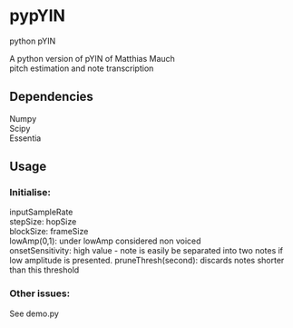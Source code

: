 # pypYIN
python pYIN

A python version of pYIN of Matthias Mauch  
pitch estimation and note transcription

## Dependencies
Numpy  
Scipy  
Essentia  

## Usage

### Initialise:  

inputSampleRate  
stepSize: hopSize  
blockSize: frameSize  
lowAmp(0,1): under lowAmp considered non voiced  
onsetSensitivity: high value - note is easily be separated into two notes if low amplitude is presented.
pruneThresh(second): discards notes shorter than this threshold

### Other issues:
See demo.py

